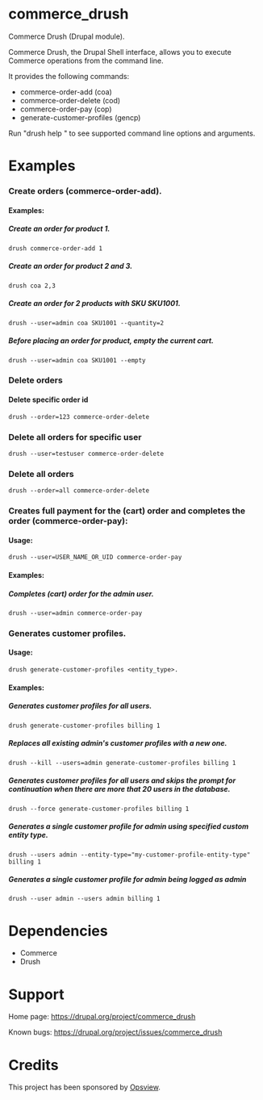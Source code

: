commerce_drush
==============

Commerce Drush (Drupal module).

Commerce Drush, the Drupal Shell interface, allows you to execute Commerce operations from the command line.

It provides the following commands:

 - commerce-order-add (coa)
 - commerce-order-delete (cod)
 - commerce-order-pay (cop)
 - generate-customer-profiles (gencp)

Run "drush help " to see supported command line options and arguments.

Examples
========

### Create orders (commerce-order-add).

#### Examples:

##### Create an order for product 1.                   

    drush commerce-order-add 1

##### Create an order for product 2 and 3.             

    drush coa 2,3

##### Create an order for 2 products with SKU SKU1001.

    drush --user=admin coa SKU1001 --quantity=2

##### Before placing an order for product, empty the current cart.

    drush --user=admin coa SKU1001 --empty

### Delete orders

#### Delete specific order id

    drush --order=123 commerce-order-delete

### Delete all orders for specific user

    drush --user=testuser commerce-order-delete

### Delete all orders

    drush --order=all commerce-order-delete

### Creates full payment for the (cart) order and completes the order (commerce-order-pay):

#### Usage:

    drush --user=USER_NAME_OR_UID commerce-order-pay

#### Examples:

##### Completes (cart) order for the admin user.

    drush --user=admin commerce-order-pay

### Generates customer profiles.                                                                      

#### Usage:

    drush generate-customer-profiles <entity_type>.

#### Examples:

##### Generates customer profiles for all users.                                                                      
    
    drush generate-customer-profiles billing 1
    
##### Replaces all existing admin's customer profiles with a new one.                                                                    
    drush --kill --users=admin generate-customer-profiles billing 1
    
##### Generates customer profiles for all users and skips the prompt for continuation when there are more that 20 users in the database. 
  
    drush --force generate-customer-profiles billing 1
    
##### Generates a single customer profile for admin using specified custom entity type.                               
    
    drush --users admin --entity-type="my-customer-profile-entity-type" billing 1

##### Generates a single customer profile for admin being logged as admin

    drush --user admin --users admin billing 1
    
Dependencies
============
- Commerce
- Drush

Support
=======

Home page:
https://drupal.org/project/commerce_drush

Known bugs:
https://drupal.org/project/issues/commerce_drush

Credits
=======
This project has been sponsored by [Opsview](http://www.opsview.com/).
